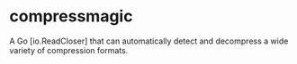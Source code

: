 # compressmagic
A Go [io.ReadCloser] that can automatically detect and decompress a wide variety of compression formats.
